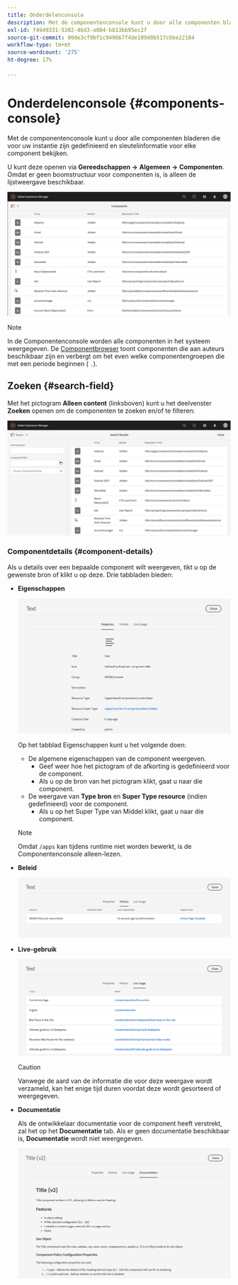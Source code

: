 ```yaml
---
title: Onderdelenconsole
description: Met de componentenconsole kunt u door alle componenten bladeren die voor uw instantie zijn gedefinieerd
exl-id: f4949331-5302-46d3-a004-b813bb95ec2f
source-git-commit: 90de3cf9bf1c949667f4de109d0b517c6be22184
workflow-type: tm+mt
source-wordcount: '275'
ht-degree: 17%

---
```


# Onderdelenconsole {#components-console}

Met de componentenconsole kunt u door alle componenten bladeren die voor uw instantie zijn gedefinieerd en sleutelinformatie voor elke component bekijken.

U kunt deze openen via **Gereedschappen ->** **Algemeen ->** **Componenten**. Omdat er geen boomstructuur voor componenten is, is alleen de lijstweergave beschikbaar.

![De componentenconsole](/help/sites-cloud/authoring/assets/components-console.png)

>[!NOTE]
>
>In de Componentenconsole worden alle componenten in het systeem weergegeven. De [Componentbrowser](/help/sites-cloud/authoring/fundamentals/environment-tools.md#components-browser) toont componenten die aan auteurs beschikbaar zijn en verbergt om het even welke componentengroepen die met een periode beginnen ( `.`).

## Zoeken {#search-field}

Met het pictogram **Alleen content** (linksboven) kunt u het deelvenster **Zoeken** openen om de componenten te zoeken en/of te filteren:

![Zoeken in de componentenconsole](/help/sites-cloud/authoring/assets/components-console-search.png)

### Componentdetails {#component-details}

Als u details over een bepaalde component wilt weergeven, tikt u op de gewenste bron of klikt u op deze. Drie tabbladen bieden:

* **Eigenschappen**

   ![Eigenschappen van Componentconsole](/help/sites-cloud/authoring/assets/components-console-properties.png)

   Op het tabblad Eigenschappen kunt u het volgende doen:

   * De algemene eigenschappen van de component weergeven.
      * Geef weer hoe het pictogram of de afkorting is gedefinieerd voor de component. <!-- View how the [icon or abbreviation has been defined](/help/sites-developing/components-basics.md#component-icon-in-touch-ui) for the component.-->
      * Als u op de bron van het pictogram klikt, gaat u naar die component.
   * De weergave van **Type bron** en **Super Type resource** (indien gedefinieerd) voor de component.
      * Als u op het Super Type van Middel klikt, gaat u naar die component.

   >[!NOTE]
   >
   >Omdat `/apps` kan tijdens runtime niet worden bewerkt, is de Componentenconsole alleen-lezen.

* **Beleid**

   ![Beleid voor componentconsoles](/help/sites-cloud/authoring/assets/components-console-policies.png)

* **Live-gebruik**

   ![Actief gebruik van componenten](/help/sites-cloud/authoring/assets/components-console-live-usage.png)

   >[!CAUTION]
   >
   >Vanwege de aard van de informatie die voor deze weergave wordt verzameld, kan het enige tijd duren voordat deze wordt gesorteerd of weergegeven.

* **Documentatie**

   Als de ontwikkelaar documentatie voor de component heeft verstrekt, zal het op het **Documentatie** tab. Als er geen documentatie beschikbaar is, **Documentatie** wordt niet weergegeven. <!-- If the developer has provided [documentation for the component](/help/sites-developing/developing-components.md#documenting-your-component), it will appear on the **Documentation** tab. If there is no documentation available, the **Documentation** tab will not be shown.-->

   ![Componentdocumentatie](/help/sites-cloud/authoring/assets/components-console-documentation.png)
